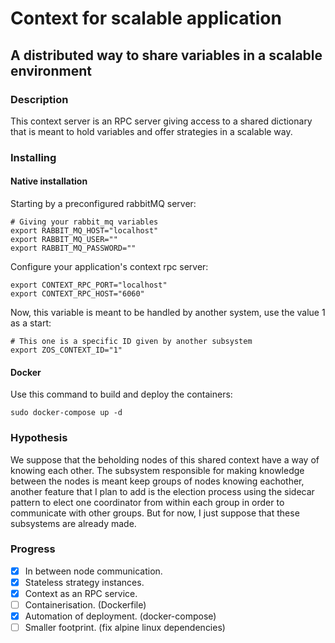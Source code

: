 # Context for scalable application

## A distributed way to share variables in a scalable environment

### Description

This context server is an RPC server giving access to a shared dictionary that is meant to hold variables and offer strategies in a scalable way.


### Installing

#### Native installation
Starting by a preconfigured rabbitMQ server:

    # Giving your rabbit_mq variables
    export RABBIT_MQ_HOST="localhost"
    export RABBIT_MQ_USER=""
    export RABBIT_MQ_PASSWORD=""

Configure your application's context rpc server: 

    export CONTEXT_RPC_PORT="localhost"
    export CONTEXT_RPC_HOST="6060"

Now, this variable is meant to be handled by another system, use the value 1 as a start:

    # This one is a specific ID given by another subsystem
    export ZOS_CONTEXT_ID="1"

#### Docker

Use this command to build and deploy the containers:

    sudo docker-compose up -d

### Hypothesis

We suppose that the beholding nodes of this shared context have a way of knowing each other. The subsystem responsible for making knowledge between the nodes is meant keep groups of nodes knowing eachother, another feature that I plan to add is the election process using the sidecar pattern to elect one coordinator from within each group in order to communicate with other groups. But for now, I just suppose that these subsystems are already made.

### Progress
    
- [x] In between node communication.
- [x] Stateless strategy instances.
- [x] Context as an RPC service.
- [ ] Containerisation. (Dockerfile)
- [x] Automation of deployment. (docker-compose)
- [ ] Smaller footprint. (fix alpine linux dependencies)

